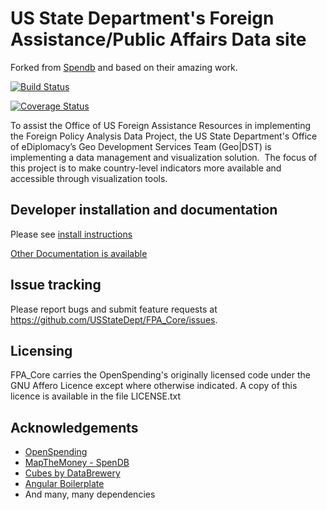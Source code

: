 # US State Department's Foreign Assistance/Public Affairs Data site

Forked from [Spendb](https://github.com/openspending/spendb) and based on their amazing work.

[![Build Status](https://travis-ci.org/USStateDept/FPA_Core.svg)](https://travis-ci.org/USStateDept/FPA_Core)

[![Coverage Status](https://coveralls.io/repos/USStateDept/FPA_Core/badge.svg)](https://coveralls.io/r/USStateDept/FPA_Core)

To assist the Office of US Foreign Assistance Resources in implementing the Foreign Policy Analysis 
Data Project, the US State Department's Office of eDiplomacy’s Geo Development Services Team (Geo|DST) is implementing a data management and visualization solution.  The focus of this project is to make country-level 
indicators more available and accessible through visualization tools.

## Developer installation and documentation

Please see [install instructions](doc/DevOps/install.md)

[Other Documentation is available](doc/readme.md)


## Issue tracking

Please report bugs and submit feature requests at https://github.com/USStateDept/FPA_Core/issues.

## Licensing

FPA_Core carries the OpenSpending's originally licensed code under the GNU Affero Licence except where
otherwise indicated. A copy of this licence is available in the file
LICENSE.txt


## Acknowledgements

  - [OpenSpending](https://github.com/openspending/openspending)
  - [MapTheMoney - SpenDB](https://github.com/spendb/spendb)
  - [Cubes by DataBrewery](https://github.com/DataBrewery/cubes)
  - [Angular Boilerplate](http://joshdmiller.github.io/ng-boilerplate/#/home)
  - And many, many dependencies
